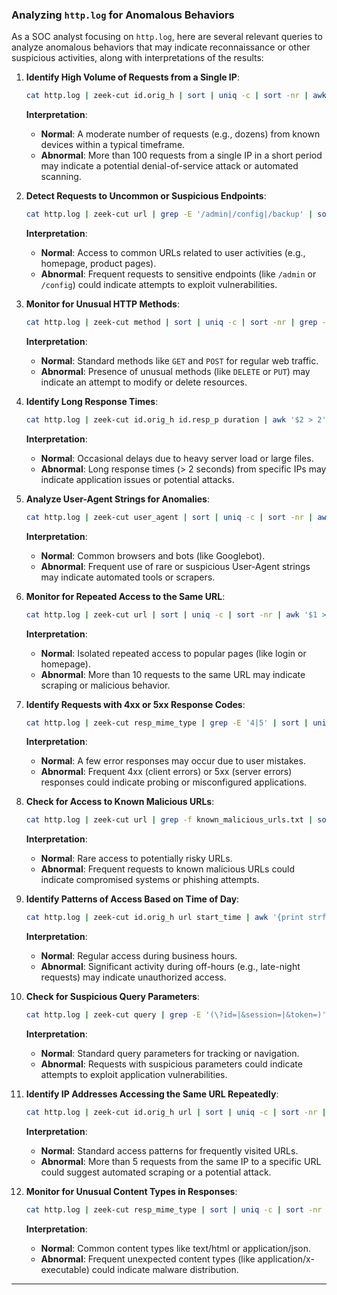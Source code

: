 ### Analyzing `http.log` for Anomalous Behaviors

As a SOC analyst focusing on `http.log`, here are several relevant queries to analyze anomalous behaviors that may indicate reconnaissance or other suspicious activities, along with interpretations of the results:

1. **Identify High Volume of Requests from a Single IP**:
   ```bash
   cat http.log | zeek-cut id.orig_h | sort | uniq -c | sort -nr | awk '$1 > 100'
   ```
   **Interpretation**:  
   - **Normal**: A moderate number of requests (e.g., dozens) from known devices within a typical timeframe.  
   - **Abnormal**: More than 100 requests from a single IP in a short period may indicate a potential denial-of-service attack or automated scanning.

2. **Detect Requests to Uncommon or Suspicious Endpoints**:
   ```bash
   cat http.log | zeek-cut url | grep -E '/admin|/config|/backup' | sort | uniq -c | sort -nr
   ```
   **Interpretation**:  
   - **Normal**: Access to common URLs related to user activities (e.g., homepage, product pages).  
   - **Abnormal**: Frequent requests to sensitive endpoints (like `/admin` or `/config`) could indicate attempts to exploit vulnerabilities.

3. **Monitor for Unusual HTTP Methods**:
   ```bash
   cat http.log | zeek-cut method | sort | uniq -c | sort -nr | grep -E 'OPTIONS|DELETE|PUT'
   ```
   **Interpretation**:  
   - **Normal**: Standard methods like `GET` and `POST` for regular web traffic.  
   - **Abnormal**: Presence of unusual methods (like `DELETE` or `PUT`) may indicate an attempt to modify or delete resources.

4. **Identify Long Response Times**:
   ```bash
   cat http.log | zeek-cut id.orig_h id.resp_p duration | awk '$2 > 2' | sort | uniq -c | sort -nr
   ```
   **Interpretation**:  
   - **Normal**: Occasional delays due to heavy server load or large files.  
   - **Abnormal**: Long response times (> 2 seconds) from specific IPs may indicate application issues or potential attacks.

5. **Analyze User-Agent Strings for Anomalies**:
   ```bash
   cat http.log | zeek-cut user_agent | sort | uniq -c | sort -nr | awk '$1 > 5'
   ```
   **Interpretation**:  
   - **Normal**: Common browsers and bots (like Googlebot).  
   - **Abnormal**: Frequent use of rare or suspicious User-Agent strings may indicate automated tools or scrapers.

6. **Monitor for Repeated Access to the Same URL**:
   ```bash
   cat http.log | zeek-cut url | sort | uniq -c | sort -nr | awk '$1 > 10'
   ```
   **Interpretation**:  
   - **Normal**: Isolated repeated access to popular pages (like login or homepage).  
   - **Abnormal**: More than 10 requests to the same URL may indicate scraping or malicious behavior.

7. **Identify Requests with 4xx or 5xx Response Codes**:
   ```bash
   cat http.log | zeek-cut resp_mime_type | grep -E '4|5' | sort | uniq -c | sort -nr
   ```
   **Interpretation**:  
   - **Normal**: A few error responses may occur due to user mistakes.  
   - **Abnormal**: Frequent 4xx (client errors) or 5xx (server errors) responses could indicate probing or misconfigured applications.

8. **Check for Access to Known Malicious URLs**:
   ```bash
   cat http.log | zeek-cut url | grep -f known_malicious_urls.txt | sort | uniq -c | sort -nr
   ```
   **Interpretation**:  
   - **Normal**: Rare access to potentially risky URLs.  
   - **Abnormal**: Frequent requests to known malicious URLs could indicate compromised systems or phishing attempts.

9. **Identify Patterns of Access Based on Time of Day**:
   ```bash
   cat http.log | zeek-cut id.orig_h url start_time | awk '{print strftime("%H", $3)}' | sort | uniq -c | sort -nr
   ```
   **Interpretation**:  
   - **Normal**: Regular access during business hours.  
   - **Abnormal**: Significant activity during off-hours (e.g., late-night requests) may indicate unauthorized access.

10. **Check for Suspicious Query Parameters**:
    ```bash
    cat http.log | zeek-cut query | grep -E '(\?id=|&session=|&token=)' | sort | uniq -c | sort -nr
    ```
    **Interpretation**:  
    - **Normal**: Standard query parameters for tracking or navigation.  
    - **Abnormal**: Requests with suspicious parameters could indicate attempts to exploit application vulnerabilities.

11. **Identify IP Addresses Accessing the Same URL Repeatedly**:
    ```bash
    cat http.log | zeek-cut id.orig_h url | sort | uniq -c | sort -nr | awk '$1 > 5'
    ```
    **Interpretation**:  
    - **Normal**: Standard access patterns for frequently visited URLs.  
    - **Abnormal**: More than 5 requests from the same IP to a specific URL could suggest automated scraping or a potential attack.

12. **Monitor for Unusual Content Types in Responses**:
    ```bash
    cat http.log | zeek-cut resp_mime_type | sort | uniq -c | sort -nr | awk '$1 > 5'
    ```
    **Interpretation**:  
    - **Normal**: Common content types like text/html or application/json.  
    - **Abnormal**: Frequent unexpected content types (like application/x-executable) could indicate malware distribution.

--- 